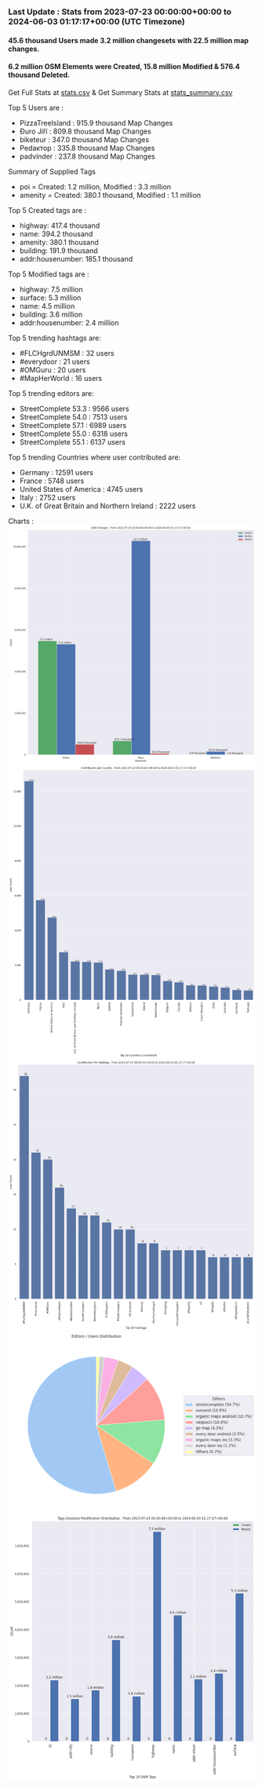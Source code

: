 ### Last Update : Stats from 2023-07-23 00:00:00+00:00 to 2024-06-03 01:17:17+00:00 (UTC Timezone)

#### 45.6 thousand Users made 3.2 million changesets with 22.5 million map changes.
#### 6.2 million OSM Elements were Created, 15.8 million Modified & 576.4 thousand Deleted.
Get Full Stats at [stats.csv](/stats/fieldmappers/Weekly/stats.csv)
 & Get Summary Stats at [stats_summary.csv](/stats/fieldmappers/Weekly/stats_summary.csv)

Top 5 Users are : 
- PizzaTreeIsland : 915.9 thousand Map Changes
- Đuro Jiří : 809.8 thousand Map Changes
- biketeur : 347.0 thousand Map Changes
- Реdактор : 335.8 thousand Map Changes
- padvinder : 237.8 thousand Map Changes

Summary of Supplied Tags
- poi = Created: 1.2 million, Modified : 3.3 million
- amenity = Created: 380.1 thousand, Modified : 1.1 million


Top 5 Created tags are :
- highway: 417.4 thousand
- name: 394.2 thousand
- amenity: 380.1 thousand
- building: 191.9 thousand
- addr:housenumber: 185.1 thousand


Top 5 Modified tags are :
- highway: 7.5 million
- surface: 5.3 million
- name: 4.5 million
- building: 3.6 million
- addr:housenumber: 2.4 million


Top 5 trending hashtags are:
- #FLCHgrdUNMSM : 32 users
- #everydoor : 21 users
- #OMGuru : 20 users
- #MapHerWorld : 16 users


Top 5 trending editors are:
- StreetComplete 53.3 : 9566 users
- StreetComplete 54.0 : 7513 users
- StreetComplete 57.1 : 6989 users
- StreetComplete 55.0 : 6318 users
- StreetComplete 55.1 : 6137 users


Top 5 trending Countries where user contributed are:
- Germany : 12591 users
- France : 5748 users
- United States of America : 4745 users
- Italy : 2752 users
- U.K. of Great Britain and Northern Ireland : 2222 users


 Charts : 
![Alt text](./stats_osm_changes.png) 
![Alt text](./stats_users_per_country.png) 
![Alt text](./stats_users_per_hashtag.png) 
![Alt text](./stats_editors_pie_chart.png) 
![Alt text](./stats_tags.png) 
